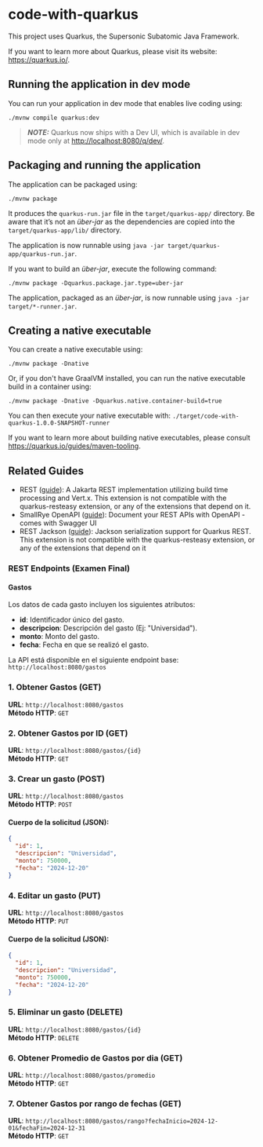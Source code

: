 # code-with-quarkus

This project uses Quarkus, the Supersonic Subatomic Java Framework.

If you want to learn more about Quarkus, please visit its website: <https://quarkus.io/>.

## Running the application in dev mode

You can run your application in dev mode that enables live coding using:

```shell script
./mvnw compile quarkus:dev
```

> **_NOTE:_**  Quarkus now ships with a Dev UI, which is available in dev mode only at <http://localhost:8080/q/dev/>.

## Packaging and running the application

The application can be packaged using:

```shell script
./mvnw package
```

It produces the `quarkus-run.jar` file in the `target/quarkus-app/` directory.
Be aware that it’s not an _über-jar_ as the dependencies are copied into the `target/quarkus-app/lib/` directory.

The application is now runnable using `java -jar target/quarkus-app/quarkus-run.jar`.

If you want to build an _über-jar_, execute the following command:

```shell script
./mvnw package -Dquarkus.package.jar.type=uber-jar
```

The application, packaged as an _über-jar_, is now runnable using `java -jar target/*-runner.jar`.

## Creating a native executable

You can create a native executable using:

```shell script
./mvnw package -Dnative
```

Or, if you don't have GraalVM installed, you can run the native executable build in a container using:

```shell script
./mvnw package -Dnative -Dquarkus.native.container-build=true
```

You can then execute your native executable with: `./target/code-with-quarkus-1.0.0-SNAPSHOT-runner`

If you want to learn more about building native executables, please consult <https://quarkus.io/guides/maven-tooling>.

## Related Guides

- REST ([guide](https://quarkus.io/guides/rest)): A Jakarta REST implementation utilizing build time processing and Vert.x. This extension is not compatible with the quarkus-resteasy extension, or any of the extensions that depend on it.
- SmallRye OpenAPI ([guide](https://quarkus.io/guides/openapi-swaggerui)): Document your REST APIs with OpenAPI - comes with Swagger UI
- REST Jackson ([guide](https://quarkus.io/guides/rest#json-serialisation)): Jackson serialization support for Quarkus REST. This extension is not compatible with the quarkus-resteasy extension, or any of the extensions that depend on it

### REST Endpoints (Examen Final)
#### Gastos

Los datos de cada gasto incluyen los siguientes atributos:
- **id**: Identificador único del gasto.
- **descripcion**: Descripción del gasto (Ej: "Universidad").
- **monto**: Monto del gasto.
- **fecha**: Fecha en que se realizó el gasto.

La API está disponible en el siguiente endpoint base:  
`http://localhost:8080/gastos`

### 1. Obtener Gastos (GET)

**URL**: `http://localhost:8080/gastos`  
**Método HTTP**: `GET`

### 2. Obtener Gastos por ID (GET)

**URL**: `http://localhost:8080/gastos/{id}`  
**Método HTTP**: `GET`


### 3. Crear un gasto (POST)

**URL**: `http://localhost:8080/gastos`  
**Método HTTP**: `POST`

#### Cuerpo de la solicitud (JSON):
```json
{
  "id": 1,
  "descripcion": "Universidad",
  "monto": 750000,
  "fecha": "2024-12-20"
}
```

### 4. Editar un gasto (PUT)

**URL**: `http://localhost:8080/gastos`  
**Método HTTP**: `PUT`

#### Cuerpo de la solicitud (JSON):
```json
{
  "id": 1,
  "descripcion": "Universidad",
  "monto": 750000,
  "fecha": "2024-12-20"
}
```

### 5. Eliminar un gasto (DELETE)

**URL**: `http://localhost:8080/gastos/{id}`  
**Método HTTP**: `DELETE`

### 6. Obtener Promedio de Gastos por dia (GET)

**URL**: `http://localhost:8080/gastos/promedio`  
**Método HTTP**: `GET`


### 7. Obtener Gastos por rango de fechas (GET)

**URL**: `http://localhost:8080/gastos/rango?fechaInicio=2024-12-01&fechaFin=2024-12-31`  
**Método HTTP**: `GET`
